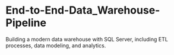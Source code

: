 # End-to-End-Data_Warehouse-Pipeline
Building a modern data warehouse with SQL Server, including ETL processes, data modeling, and analytics.
